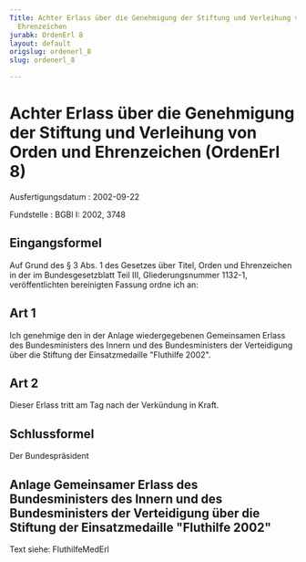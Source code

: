 ```yaml
---
Title: Achter Erlass über die Genehmigung der Stiftung und Verleihung von Orden und
  Ehrenzeichen
jurabk: OrdenErl 8
layout: default
origslug: ordenerl_8
slug: ordenerl_8

---
```


# Achter Erlass über die Genehmigung der Stiftung und Verleihung von Orden und Ehrenzeichen (OrdenErl 8)

Ausfertigungsdatum
:   2002-09-22

Fundstelle
:   BGBl I: 2002, 3748



## Eingangsformel

Auf Grund des § 3 Abs. 1 des Gesetzes über Titel, Orden und Ehrenzeichen in der im Bundesgesetzblatt Teil III, Gliederungsnummer 1132-1, veröffentlichten bereinigten Fassung ordne ich an:


## Art 1

Ich genehmige den in der Anlage wiedergegebenen Gemeinsamen Erlass des Bundesministers des Innern und des Bundesministers der Verteidigung über die Stiftung der Einsatzmedaille "Fluthilfe 2002".


## Art 2

Dieser Erlass tritt am Tag nach der Verkündung in Kraft.


## Schlussformel

Der Bundespräsident


## Anlage Gemeinsamer Erlass des Bundesministers des Innern und des Bundesministers der Verteidigung über die Stiftung der Einsatzmedaille "Fluthilfe 2002"

Text siehe: FluthilfeMedErl

